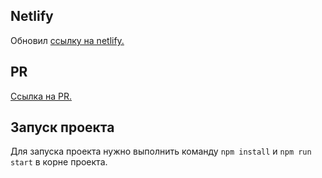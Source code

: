 ## Netlify
Обновил [ссылку на netlify.](https://67fa7c072683f6000891cda6--mess-test.netlify.app/)

## PR
[Ссылка на PR.](https://github.com/MarsiKris76/middle.messenger.praktikum.yandex/pull/7)


## Запуск проекта
Для запуска проекта нужно выполнить команду `npm install` и `npm run start` в корне проекта.
